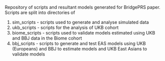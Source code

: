 Repository of scripts and resultant models generated for BridgePRS paper. Scripts are split into directories of
1) sim_scripts - scripts used to generate and analyse simulated data 
2) ukb_scripts - scripts for the analysis of UKB cohort
3) biome_scripts - scripts used to validate models estimated using UKB and BBJ data in the Biome cohort
4) bbj_scripts - scripts to generate and test EAS models using UKB (Europeans) and BBJ to estimate models and UKB East Asians to validate models 
